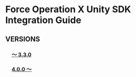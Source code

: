 # Force Operation X Unity SDK Integration Guide

## VERSIONS
### &nbsp;&nbsp;&nbsp;&nbsp;&nbsp;[〜 3.3.0](../../tree/3.x)

### &nbsp;&nbsp;&nbsp;&nbsp;&nbsp;[4.0.0 〜](../../tree/4.x)
